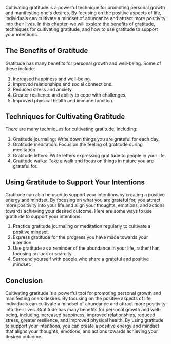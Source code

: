 
Cultivating gratitude is a powerful technique for promoting personal growth and manifesting one's desires. By focusing on the positive aspects of life, individuals can cultivate a mindset of abundance and attract more positivity into their lives. In this chapter, we will explore the benefits of gratitude, techniques for cultivating gratitude, and how to use gratitude to support your intentions.

The Benefits of Gratitude
-------------------------

Gratitude has many benefits for personal growth and well-being. Some of these include:

1. Increased happiness and well-being.
2. Improved relationships and social connections.
3. Reduced stress and anxiety.
4. Greater resilience and ability to cope with challenges.
5. Improved physical health and immune function.

Techniques for Cultivating Gratitude
------------------------------------

There are many techniques for cultivating gratitude, including:

1. Gratitude journaling: Write down things you are grateful for each day.
2. Gratitude meditation: Focus on the feeling of gratitude during meditation.
3. Gratitude letters: Write letters expressing gratitude to people in your life.
4. Gratitude walks: Take a walk and focus on things in nature you are grateful for.

Using Gratitude to Support Your Intentions
------------------------------------------

Gratitude can also be used to support your intentions by creating a positive energy and mindset. By focusing on what you are grateful for, you attract more positivity into your life and align your thoughts, emotions, and actions towards achieving your desired outcome. Here are some ways to use gratitude to support your intentions:

1. Practice gratitude journaling or meditation regularly to cultivate a positive mindset.
2. Express gratitude for the progress you have made towards your intention.
3. Use gratitude as a reminder of the abundance in your life, rather than focusing on lack or scarcity.
4. Surround yourself with people who share a grateful and positive mindset.

Conclusion
----------

Cultivating gratitude is a powerful tool for promoting personal growth and manifesting one's desires. By focusing on the positive aspects of life, individuals can cultivate a mindset of abundance and attract more positivity into their lives. Gratitude has many benefits for personal growth and well-being, including increased happiness, improved relationships, reduced stress, greater resilience, and improved physical health. By using gratitude to support your intentions, you can create a positive energy and mindset that aligns your thoughts, emotions, and actions towards achieving your desired outcome.
